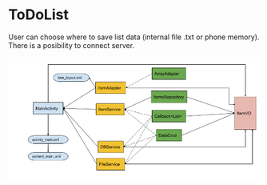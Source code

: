 # ToDoList
User can choose where to save list data (internal file .txt or phone memory). There is a posibility to connect server.

![To do list!](to_do_list.png)
